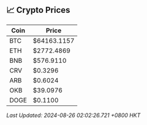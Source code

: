 ## 📈 Crypto Prices

| Coin | Price |
| ---- | ----- |
| BTC | $64163.1157 |
| ETH | $2772.4869 |
| BNB | $576.9110 |
| CRV | $0.3296 |
| ARB | $0.6024 |
| OKB | $39.0976 |
| DOGE | $0.1100 |

_Last Updated: 2024-08-26 02:02:26.721 +0800 HKT_